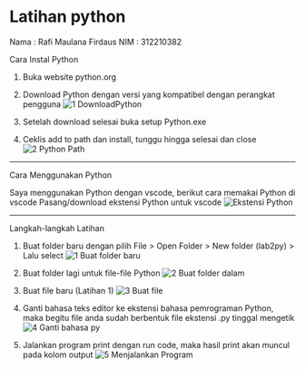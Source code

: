 # Latihan python
Nama : Rafi Maulana Firdaus
NIM : 312210382

Cara Instal Python
1. Buka website python.org
2. Download Python dengan versi yang kompatibel dengan perangkat pengguna
![1  DownloadPython](https://user-images.githubusercontent.com/115614668/197853252-55f30e2a-7c1b-45a1-8241-2948ffb8d166.png)

3. Setelah download selesai buka setup Python.exe
4. Ceklis add to path dan install, tunggu hingga selesai dan close
![2  Python Path](https://user-images.githubusercontent.com/115614668/197853432-98a6f59a-0b2c-48ac-afe4-f4d699df9eb3.png)


-----------------------------------------------------------------------------------

Cara Menggunakan Python

Saya menggunakan Python dengan vscode, berikut cara memakai Python di vscode
Pasang/download ekstensi Python untuk vscode
![Ekstensi Python](https://user-images.githubusercontent.com/115614668/197859659-75be0edf-7cea-430c-9636-0194dd13a46f.png)

-----------------------------------------------------------------------------------

Langkah-langkah Latihan
1. Buat folder baru dengan pilih File > Open Folder > New folder (lab2py) > Lalu select
![1  Buat folder baru](https://user-images.githubusercontent.com/115614668/197859543-db84da5c-cb38-4b9f-bb20-2dd68fa9a87f.png)

2. Buat folder lagi untuk file-file Python
![2  Buat folder dalam](https://user-images.githubusercontent.com/115614668/197859577-3ae81a2b-95a7-44d3-a27d-a5c63f430759.png)

3. Buat file baru (Latihan 1)
![3  Buat file](https://user-images.githubusercontent.com/115614668/197859596-6dccb7e6-3456-44ca-8301-bb763a91a587.png)

4. Ganti bahasa teks editor ke ekstensi bahasa pemrograman Python, maka begitu file anda sudah berbentuk file ekstensi .py tinggal mengetik
![4  Ganti bahasa py](https://user-images.githubusercontent.com/115614668/197859613-3aa7603d-2d12-47e3-bbfc-8ef99ed91c29.png)

5. Jalankan program print dengan run code, maka hasil print akan muncul pada kolom output
![5  Menjalankan Program](https://user-images.githubusercontent.com/115614668/197859639-2550dae8-28e7-49bd-a7f7-8e4e216a490d.png)

